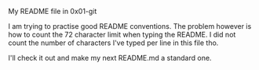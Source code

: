 My README file in 0x01-git

I am trying to practise good README conventions. The problem 
however is how to count the 72 character limit when typing 
the README. I did not count the number of characters I've 
typed per line in this file tho. 

I'll check it out and make my next README.md a standard one.

